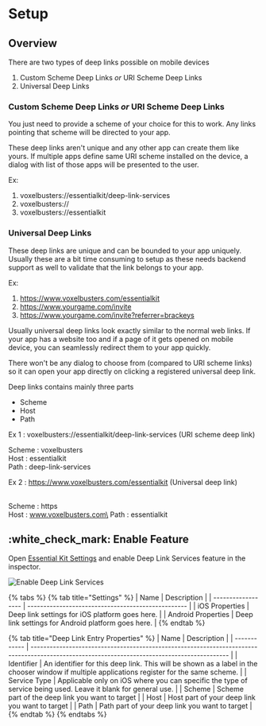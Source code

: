 # Setup

## Overview

There are two types of deep links possible on mobile devices

1. Custom Scheme Deep Links _or_ URI Scheme Deep Links
2. Universal Deep Links

### Custom Scheme Deep Links _or_ URI Scheme Deep Links

You just need to provide a scheme of your choice for this to work. Any links pointing that scheme will be directed to your app.

These deep links aren't unique and any other app can create them like yours. If multiple apps define same URI scheme installed on the device, a dialog with list of those apps will be presented to the user.

Ex:&#x20;

1. voxelbusters://essentialkit/deep-link-services
2. voxelbusters://
3. voxelbusters://essentialkit

### Universal Deep Links

These deep links are unique and can be bounded to your app uniquely. Usually these are a bit time consuming to setup as these needs backend support as well to validate that the link belongs to your app.

Ex:&#x20;

1. &#x20;https://www.voxelbusters.com/essentialkit
2. https://www.yourgame.com/invite
3. https://www.yourgame.com/invite?referrer=brackeys

Usually universal deep links look exactly similar to the normal web links. If your app has a website too and if a page of it gets opened on mobile device, you can seamlessly redirect them to your app quickly.

There won't be any dialog to choose from (compared to URI scheme links) so it can open your app directly on clicking a registered universal deep link.

Deep links contains mainly three parts

* Scheme
* Host
* Path

Ex 1 : voxelbusters://essentialkit/deep-link-services (URI scheme deep link)

Scheme : voxelbusters\
Host : essentialkit\
Path : deep-link-services



Ex 2 : https://www.voxelbusters.com/essentialkit (Universal deep link)

\
Scheme : https\
Host : www.voxelbusters.com\
Path : essentialkit



## :white\_check\_mark: Enable Feature

Open [Essential Kit Settings](../../plugin-overview/settings.md) and enable Deep Link Services feature in the inspector.

![Enable Deep Link Services](../../.gitbook/assets/EnableDeepLinkServices.gif)

{% tabs %}
{% tab title="Settings" %}
| Name               | Description                                        |
| ------------------ | -------------------------------------------------- |
| iOS Properties     | Deep link settings for iOS platform goes here.     |
| Android Properties | Deep link settings for Android platform goes here. |
{% endtab %}

{% tab title="Deep Link Entry Properties" %}
| Name         | Description                                                                                                                                  |
| ------------ | -------------------------------------------------------------------------------------------------------------------------------------------- |
| Identifier   | An identifier for this deep link. This will be shown as a label in the chooser window if multiple applications register for the same scheme. |
| Service Type | Applicable only on iOS where you can specific the type of service being used. Leave it blank for general use.                                |
| Scheme       | Scheme part of the deep link you want to target                                                                                              |
| Host         | Host part of your deep link you want to target                                                                                               |
| Path         | Path part of your deep link you want to target                                                                                               |
{% endtab %}
{% endtabs %}





